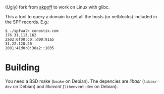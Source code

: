 
(Ugly) fork from [akpoff](https://github.com/akpoff/spfwalk) to work on
Linux with glibc.

This a tool to query a domain to get all the hosts (or netblocks)
included in the SPF records. E.g.:

~~~
$ ./spfwalk conostix.com
176.31.113.162
2a02:6f00:c0::d00:91a5
31.22.120.20
2001:41d0:8:38a2::1035
~~~

# Building

You need a BSD make (`bmake` on Debian). The depencies are *libasr* (`libasr-dev` on
Debian) and *libevent* (`libenvent-dev` on Debian).
